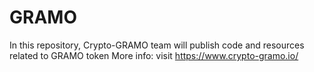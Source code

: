 # GRAMO
In this repository, Crypto-GRAMO team will publish code and resources related to GRAMO token
More info: visit https://www.crypto-gramo.io/
